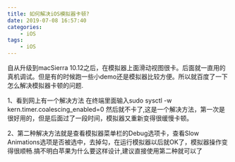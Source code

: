 ```yaml
---
title: 如何解决iOS模拟器卡顿?
date: 2019-07-08 16:57:40
categories:
    - iOS
tags:
    - iOS
---
```

自从升级到macSierra 10.12之后，在模拟器上面滑动视图很卡。后面就一直用的真机调试。但是有的时候跑一些小demo还是模拟器比较方便。所以就百度了一下怎么解决模拟器卡顿的问题.

1、看到网上有一个解决方法 在终端里面输入sudo sysctl -w kern.timer.coalescing_enabled=0 然后就不卡了,这是一个解决方法，第一次是很好用的，但是后面过了一段时间，模拟器又重新变得很缓慢卡顿。

2、第二种解决方法就是查看模拟器菜单栏的Debug选项卡，查看Slow Animations选项是否被选中，去掉勾，在运行模拟器以后就OK了，模拟器操作变得很顺畅.搞不明白苹果为什么要这样设计,建议直接使用第二种就可以了
<!--more-->
<link rel="stylesheet" href="https://unpkg.com/gitalk/dist/gitalk.css">
<script src="https://unpkg.com/gitalk@latest/dist/gitalk.min.js"></script> 

<div id="gitalk-container"></div>     
<script type="text/javascript">
    var gitalk = new Gitalk({
    // gitalk的主要参数
      clientID: `e4890482436f9cd96039`,
      clientSecret: `0425bf39d0c5cdedf4ae60a72fbd7a3d58d7d99e`,
      repo: `codeCheeseIssues`,
      owner: 'wawsc5354524',
      admin: ['wawsc5354524'],
      id: 'ios-r10n',
        });
      gitalk.render('gitalk-container');
</script>